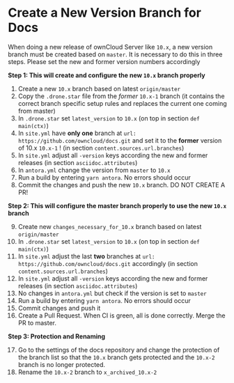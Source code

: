 # Create a New Version Branch for Docs

When doing a new release of ownCloud Server like `10.x`, a new version branch must be created based on `master`. It is necessary to do this in three steps. Please set the new and former version numbers accordingly

**Step 1: This will create and configure the new `10.x` branch properly**

1.  Create a new `10.x` branch based on latest `origin/master`
2.  Copy the `.drone.star` file from the _former_ `10.x-1` branch
    (it contains the correct branch specific setup rules and replaces the current one coming from master)
3.  In `.drone.star` set `latest_version` to `10.x` (on top in section `def main(ctx)`)
4.  In `site.yml` have **only one** branch at `url: https://github.com/owncloud/docs.git`
    and set it to the **former** version of 10.x `10.x-1` ! (in section `content.sources.url.branches`)
5.  In `site.yml` adjust all `-version` keys according the new and former releases
    (in section `asciidoc.attributes`)
6.  In `antora.yml` change the version from `master` to `10.x`
7.  Run a build by entering `yarn antora`. No errors should occur
8.  Commit the changes and push the new `10.x` branch. DO NOT CREATE A PR!

**Step 2: This will configure the master branch properly to use the new `10.x` branch**

9.  Create new `changes_necessary_for_10.x` branch based on latest `origin/master`
10.  In `.drone.star` set `latest_version` to `10.x` (on top in section `def main(ctx)`)
11. In `site.yml` adjust the last **two** branches at `url: https://github.com/owncloud/docs.git` accordingly
    (in section `content.sources.url.branches`)
12. In `site.yml` adjust all `-version` keys according the new and former releases
    (in section `asciidoc.attributes`)
13. No changes in `antora.yml` but check if the version is set to `master`
14. Run a build by entering `yarn antora`. No errors should occur
15. Commit changes and push it
16. Create a Pull Request. When CI is green, all is done correctly. Merge the PR to master.

**Step 3: Protection and Renaming**

17. Go to the settings of the docs repository and change the protection of the branch list so that
    the `10.x` branch gets protected and the `10.x-2` branch is no longer protected.
18. Rename the `10.x-2` branch to `x_archived_10.x-2`

